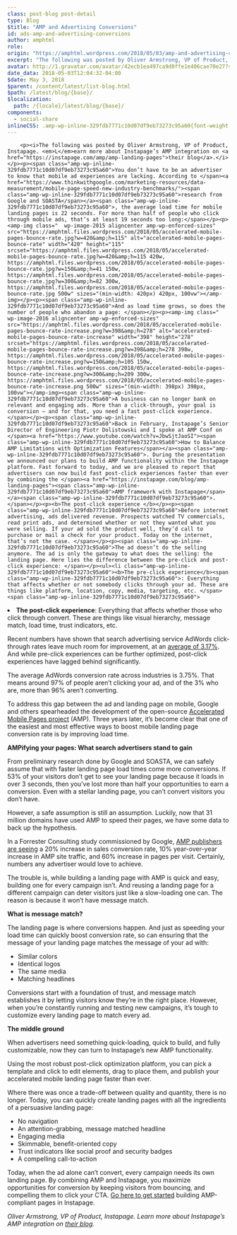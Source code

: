 ```yaml
---
class: post-blog post-detail
type: Blog
$title: "AMP and Advertising Conversions"
id: ads-amp-and-advertising-conversions
author: amphtml
role: 
origin: "https://amphtml.wordpress.com/2018/05/03/amp-and-advertising-conversions/amp/"
excerpt: "The following was posted by Oliver Armstrong, VP of Product, Instapage. Learn more about Instapage&#8217;s AMP integration on their blog. You don’t have to be an advertiser to know that mobile ad experiences are lacking. According to research from Google and SOASTA, the average load time for mobile landing pages is 22 seconds. For more than half [&#8230;]"
avatar: http://1.gravatar.com/avatar/42ecb1ea497ca9d0ffe1e406cae70e27?s=96&d=identicon&r=G
date_data: 2018-05-03T12:04:32-04:00
$date: May 3, 2018
$parent: /content/latest/list-blog.html
$path: /latest/blog/{base}/
$localization:
  path: /{locale}/latest/blog/{base}/
components:
  - social-share
inlineCSS: .amp-wp-inline-329fdb7771c10d07df9eb73273c95a60{font-weight:400;}
---
```


<div class="amp-wp-article-content">

		<p><i>The following was posted by Oliver Armstrong, VP of Product, Instapage. <em>L</em>earn more about Instapage’s AMP integration on <a href="https://instapage.com/amp/amp-landing-pages">their blog</a>.</i></p><p><span class="amp-wp-inline-329fdb7771c10d07df9eb73273c95a60">You don’t have to be an advertiser to know that mobile ad experiences are lacking. According to </span><a href="https://www.thinkwithgoogle.com/marketing-resources/data-measurement/mobile-page-speed-new-industry-benchmarks/"><span class="amp-wp-inline-329fdb7771c10d07df9eb73273c95a60">research from Google and SOASTA</span></a><span class="amp-wp-inline-329fdb7771c10d07df9eb73273c95a60">, the average load time for mobile landing pages is 22 seconds. For more than half of people who click through mobile ads, that’s at least 19 seconds too long:</span></p><p><amp-img class="  wp-image-2015 aligncenter amp-wp-enforced-sizes" src="https://amphtml.files.wordpress.com/2018/05/accelerated-mobile-pages-bounce-rate.jpg?w=420&amp;h=115" alt="accelerated-mobile-pages-bounce-rate" width="420" height="115" srcset="https://amphtml.files.wordpress.com/2018/05/accelerated-mobile-pages-bounce-rate.jpg?w=420&amp;h=115 420w, https://amphtml.files.wordpress.com/2018/05/accelerated-mobile-pages-bounce-rate.jpg?w=150&amp;h=41 150w, https://amphtml.files.wordpress.com/2018/05/accelerated-mobile-pages-bounce-rate.jpg?w=300&amp;h=82 300w, https://amphtml.files.wordpress.com/2018/05/accelerated-mobile-pages-bounce-rate.jpg 500w" sizes="(min-width: 420px) 420px, 100vw"></amp-img></p><p><span class="amp-wp-inline-329fdb7771c10d07df9eb73273c95a60">And as load time grows, so does the number of people who abandon a page: </span></p><p><amp-img class="  wp-image-2016 aligncenter amp-wp-enforced-sizes" src="https://amphtml.files.wordpress.com/2018/05/accelerated-mobile-pages-bounce-rate-increase.png?w=398&amp;h=278" alt="accelerated-mobile-pages-bounce-rate-increase" width="398" height="278" srcset="https://amphtml.files.wordpress.com/2018/05/accelerated-mobile-pages-bounce-rate-increase.png?w=398&amp;h=278 398w, https://amphtml.files.wordpress.com/2018/05/accelerated-mobile-pages-bounce-rate-increase.png?w=150&amp;h=105 150w, https://amphtml.files.wordpress.com/2018/05/accelerated-mobile-pages-bounce-rate-increase.png?w=300&amp;h=209 300w, https://amphtml.files.wordpress.com/2018/05/accelerated-mobile-pages-bounce-rate-increase.png 500w" sizes="(min-width: 398px) 398px, 100vw"></amp-img><span class="amp-wp-inline-329fdb7771c10d07df9eb73273c95a60">A business can no longer bank on relevant and engaging ads. More than a click-through, your goal is conversion — and for that, you need a fast post-click experience.</span></p><p><span class="amp-wp-inline-329fdb7771c10d07df9eb73273c95a60">Back in February, Instapage’s Senior Director of Engineering Piotr Dolistowski and I spoke at AMP Conf on </span><a href="https://www.youtube.com/watch?v=JbwSjtJaoSI"><span class="amp-wp-inline-329fdb7771c10d07df9eb73273c95a60">How to Balance AMP Limitations with Optimization Features</span></a><span class="amp-wp-inline-329fdb7771c10d07df9eb73273c95a60">. During the presentation we announced our plans to build AMP functionality within the Instapage platform. Fast forward to today, and we are pleased to report that advertisers can now build fast post-click experiences faster than ever by combining the </span><a href="https://instapage.com/blog/amp-landing-pages"><span class="amp-wp-inline-329fdb7771c10d07df9eb73273c95a60">AMP framework with Instapage</span></a><span class="amp-wp-inline-329fdb7771c10d07df9eb73273c95a60">. </span></p><p><b>The post-click experience </b></p><p><span class="amp-wp-inline-329fdb7771c10d07df9eb73273c95a60">Before internet advertising, ads delivered revenue. Prospects watched TV commercials, read print ads, and determined whether or not they wanted what you were selling. If your ad sold the product well, they’d call to purchase or mail a check for your product. Today on the internet, that’s not the case. </span></p><p><span class="amp-wp-inline-329fdb7771c10d07df9eb73273c95a60">The ad doesn’t do the selling anymore. The ad is only the gateway to what does the selling: the landing page. Here lies the difference between the pre-click and post-click experience: </span></p><ul><li class="amp-wp-inline-329fdb7771c10d07df9eb73273c95a60"><b>The pre-click experience</b><span class="amp-wp-inline-329fdb7771c10d07df9eb73273c95a60">: Everything that affects whether or not somebody clicks through your ad. These are things like platform, location, copy, media, targeting, etc. </span><span class="amp-wp-inline-329fdb7771c10d07df9eb73273c95a60">
<p></p></span></li>
<li class="amp-wp-inline-329fdb7771c10d07df9eb73273c95a60"><b>The post-click experience</b><span class="amp-wp-inline-329fdb7771c10d07df9eb73273c95a60">: Everything that affects whether those who click through convert. These are things like visual hierarchy, message match, load time, trust indicators, etc.</span></li>
</ul><p><span class="amp-wp-inline-329fdb7771c10d07df9eb73273c95a60">Recent numbers have shown that search advertising service AdWords click-through rates leave much room for improvement, at an </span><a href="https://www.wordstream.com/blog/ws/2016/02/29/google-adwords-industry-benchmarks"><span class="amp-wp-inline-329fdb7771c10d07df9eb73273c95a60">average of 3.17%</span></a><span class="amp-wp-inline-329fdb7771c10d07df9eb73273c95a60">. And while pre-click experiences can be further optimized, post-click experiences have lagged behind significantly.</span></p><p><span class="amp-wp-inline-329fdb7771c10d07df9eb73273c95a60">The average AdWords conversion rate across industries is 3.75%. That means around 97% of people aren’t clicking your ad, and of the 3% who are, more than 96% aren’t converting. </span></p><p><span class="amp-wp-inline-329fdb7771c10d07df9eb73273c95a60">To address this gap between the ad and landing page on mobile, Google and others spearheaded the development of the open-source </span><a href="http://ampproject.org"><span class="amp-wp-inline-329fdb7771c10d07df9eb73273c95a60">Accelerated Mobile Pages project</span></a><span class="amp-wp-inline-329fdb7771c10d07df9eb73273c95a60"> (AMP). Three years later, it’s become clear that one of the easiest and most effective ways to boost mobile landing page conversion rate is by improving load time.</span></p><p><b>AMPifying your pages: What search advertisers stand to gain</b></p><p><span class="amp-wp-inline-329fdb7771c10d07df9eb73273c95a60">From preliminary research done by Google and SOASTA, we can safely assume that with faster landing page load times come more conversions. If 53% of your visitors don’t get to see your landing page because it loads in over 3 seconds, then you’ve lost more than half your opportunities to earn a conversion. Even with a stellar landing page, you can’t convert visitors you don’t have.</span></p><p><span class="amp-wp-inline-329fdb7771c10d07df9eb73273c95a60">However, a safe assumption is still an assumption. Luckily, now that 31 million domains have used AMP to speed their pages, we have some data to back up the hypothesis. </span></p><p><span class="amp-wp-inline-329fdb7771c10d07df9eb73273c95a60">In a Forrester Consulting study commissioned by Google, </span><a href="https://www.ampproject.org/latest/blog/the-total-economic-impact-of-amp-across-publishers-and-e-commerce/"><span class="amp-wp-inline-329fdb7771c10d07df9eb73273c95a60">AMP publishers are seeing</span></a><span class="amp-wp-inline-329fdb7771c10d07df9eb73273c95a60"> a </span><span class="amp-wp-inline-329fdb7771c10d07df9eb73273c95a60">20% increase in sales conversion rate, 10% year-over-year increase in AMP site traffic, and 60% increase in pages per visit. Certainly, numbers any advertiser would love to achieve.</span></p><p><span class="amp-wp-inline-329fdb7771c10d07df9eb73273c95a60">The trouble is, while building a landing page with AMP is quick and easy, building one for every campaign isn’t. And reusing a landing page for a different campaign can deter visitors just like a slow-loading one can. The reason is because it won’t have message match.</span></p><p><b>What is message match? </b></p><p><span class="amp-wp-inline-329fdb7771c10d07df9eb73273c95a60">The landing page is where conversions happen. And just as speeding your load time can quickly boost conversion rate, so can ensuring that the message of your landing page matches the message of your ad with: </span></p><ul><li class="amp-wp-inline-329fdb7771c10d07df9eb73273c95a60"><span class="amp-wp-inline-329fdb7771c10d07df9eb73273c95a60">Similar colors  </span></li>
<li class="amp-wp-inline-329fdb7771c10d07df9eb73273c95a60"><span class="amp-wp-inline-329fdb7771c10d07df9eb73273c95a60">Identical logos</span></li>
<li class="amp-wp-inline-329fdb7771c10d07df9eb73273c95a60"><span class="amp-wp-inline-329fdb7771c10d07df9eb73273c95a60">The same media</span></li>
<li class="amp-wp-inline-329fdb7771c10d07df9eb73273c95a60"><span class="amp-wp-inline-329fdb7771c10d07df9eb73273c95a60">Matching headlines </span></li>
</ul><p><span class="amp-wp-inline-329fdb7771c10d07df9eb73273c95a60">Conversions start with a foundation of trust, and message match establishes it by letting visitors know they’re in the right place. However, when you’re constantly running and testing new campaigns, it’s tough to customize every landing page to match every ad. </span></p><p><b>The middle ground</b></p><p><span class="amp-wp-inline-329fdb7771c10d07df9eb73273c95a60">When advertisers need something quick-loading, quick to build, and fully customizable, now they can turn to Instapage’s new AMP functionality. </span></p><p><span class="amp-wp-inline-329fdb7771c10d07df9eb73273c95a60">Using the most robust post-click optimization platform, you can pick a template and click to edit elements, drag to place them, and publish your accelerated mobile landing page faster than ever. </span></p><p><span class="amp-wp-inline-329fdb7771c10d07df9eb73273c95a60">Where there was once a trade-off between quality and quantity, there is no longer. Today, you can quickly create landing pages with all the ingredients of a persuasive landing page: </span></p><ul><li class="amp-wp-inline-329fdb7771c10d07df9eb73273c95a60"><span class="amp-wp-inline-329fdb7771c10d07df9eb73273c95a60">No navigation</span></li>
<li class="amp-wp-inline-329fdb7771c10d07df9eb73273c95a60"><span class="amp-wp-inline-329fdb7771c10d07df9eb73273c95a60">An attention-grabbing, message matched headline </span></li>
<li class="amp-wp-inline-329fdb7771c10d07df9eb73273c95a60"><span class="amp-wp-inline-329fdb7771c10d07df9eb73273c95a60">Engaging media</span></li>
<li class="amp-wp-inline-329fdb7771c10d07df9eb73273c95a60"><span class="amp-wp-inline-329fdb7771c10d07df9eb73273c95a60">Skimmable, benefit-oriented copy</span></li>
<li class="amp-wp-inline-329fdb7771c10d07df9eb73273c95a60"><span class="amp-wp-inline-329fdb7771c10d07df9eb73273c95a60">Trust indicators like social proof and security badges</span></li>
<li class="amp-wp-inline-329fdb7771c10d07df9eb73273c95a60"><span class="amp-wp-inline-329fdb7771c10d07df9eb73273c95a60">A compelling call-to-action</span></li>
</ul><p><span class="amp-wp-inline-329fdb7771c10d07df9eb73273c95a60">Today, when the ad alone can’t convert, every campaign needs its own landing page. By combining AMP and Instapage, you maximize opportunities for conversion by keeping visitors from bouncing, and compelling them to click your CTA. </span><a href="https://www.instapage.com/amp-landing-pages"><span class="amp-wp-inline-329fdb7771c10d07df9eb73273c95a60">Go here to get started</span></a><span class="amp-wp-inline-329fdb7771c10d07df9eb73273c95a60"> building AMP-compliant pages in Instapage.</span></p><p><em>Oliver Armstrong, VP of Product, Instapage. L</em><i>earn more about Instapage’s AMP integration on <a href="https://instapage.com/amp/amp-landing-pages">their blog</a>.</i></p>	</div>

	

</div>

